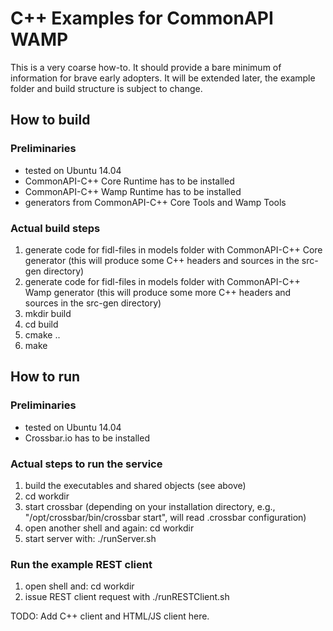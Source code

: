 # C++ Examples for CommonAPI WAMP

This is a very coarse how-to. It should provide a bare minimum of information for brave early adopters.
It will be extended later, the example folder and build structure is subject to change.

## How to build

### Preliminaries

- tested on Ubuntu 14.04
- CommonAPI-C++ Core Runtime has to be installed
- CommonAPI-C++ Wamp Runtime has to be installed
- generators from CommonAPI-C++ Core Tools and Wamp Tools

### Actual build steps

1. generate code for fidl-files in models folder with CommonAPI-C++ Core generator (this will produce some C++ headers and sources in the src-gen directory)
2. generate code for fidl-files in models folder with CommonAPI-C++ Wamp generator (this will produce some more C++ headers and sources in the src-gen directory)
3. mkdir build
4. cd build
5. cmake ..
6. make


## How to run

### Preliminaries

- tested on Ubuntu 14.04
- Crossbar.io has to be installed

### Actual steps to run the service

1. build the executables and shared objects (see above)
2. cd workdir
3. start crossbar (depending on your installation directory, e.g., "/opt/crossbar/bin/crossbar start", will read .crossbar configuration)
3. open another shell and again: cd workdir
4. start server with: ./runServer.sh

### Run the example REST client

1. open shell and: cd workdir
2. issue REST client request with ./runRESTClient.sh

TODO: Add C++ client and HTML/JS client here.

 
